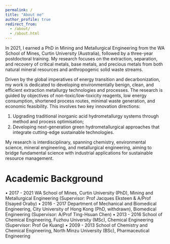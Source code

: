 ```yaml
---
permalink: /
title: "About me"
author_profile: true
redirect_from: 
  - /about/
  - /about.html
---
```


In 2021, I earned a PhD in Mining and Metallurgical Engineering from the WA School of Mines, Curtin University (Australia), followed by a three-year postdoctoral training. My research focuses on the extraction, separation, and recovery of critical metals, base metals, and precious metals from both natural mineral resources and anthropogenic solid waste streams.

Driven by the global imperatives of energy transition and decarbonization, my work is dedicated to developing environmentally benign, clean, and efficient extraction metallurgy technologies and processes. The research is guided by objectives of non-toxic/low-toxicity reagents, low energy consumption, shortened process routes, minimal waste generation, and economic feasibility. This involves two key innovation directions:

1. Upgrading traditional inorganic acid hydrometallurgy systems through method and process optimisation;
2. Developing next-generation green hydrometallurgical approaches that integrate cutting-edge sustainable technologies.

My research is interdisciplinary, spanning chemistry, environmental science, mineral engineering, and metallurgical engineering, aiming to bridge fundamental science with industrial applications for sustainable resource management.

Academic Background
======
• 2017 - 2021 WA School of Mines, Curtin University (PhD), Mining and Metallurgical Engineering
  (Supervisor: Prof Jacques Eksteen & A/Prof Elsayed Oraby)
• 2016 - 2017 Department of Mechanical and Biomedical Engineering, City University of Hong Kong (PhD, withdrawn), Biomedical Engineering
  (Supervisor: A/Prof Ting-Hsuan Chen)
• 2013 - 2016 School of Chemical Engineering, Fuzhou University (MSc), Chemical Engineering
  (Supervisor: Prof Ge Kuang)
• 2009 - 2013 School of Chemistry and Chemical Engineering, North Minzu University (BSc), Pharmaceutical Engineering
